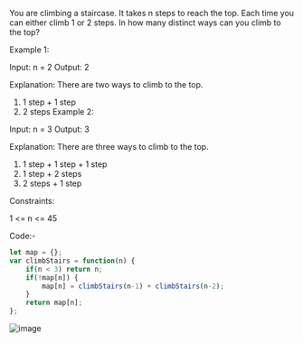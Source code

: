 You are climbing a staircase. It takes n steps to reach the top.
Each time you can either climb 1 or 2 steps. In how many distinct ways can you climb to the top?

Example 1:

Input: n = 2
Output: 2

Explanation: There are two ways to climb to the top.
1. 1 step + 1 step
2. 2 steps
Example 2:

Input: n = 3
Output: 3

Explanation: There are three ways to climb to the top.
1. 1 step + 1 step + 1 step
2. 1 step + 2 steps
3. 2 steps + 1 step

Constraints:

1 <= n <= 45


Code:-
```javascript
let map = {};
var climbStairs = function(n) {
    if(n < 3) return n;
    if(!map[n]) {
        map[n] = climbStairs(n-1) + climbStairs(n-2);
    }
    return map[n];
};
```
![image](https://user-images.githubusercontent.com/96117746/219875059-0c5a9ab8-ef1d-4879-ba98-033f57ca343b.png)
